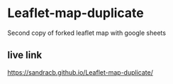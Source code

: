 # Leaflet-map-duplicate
Second copy of forked leaflet map with google sheets

## live link
https://sandracb.github.io/Leaflet-map-duplicate/

